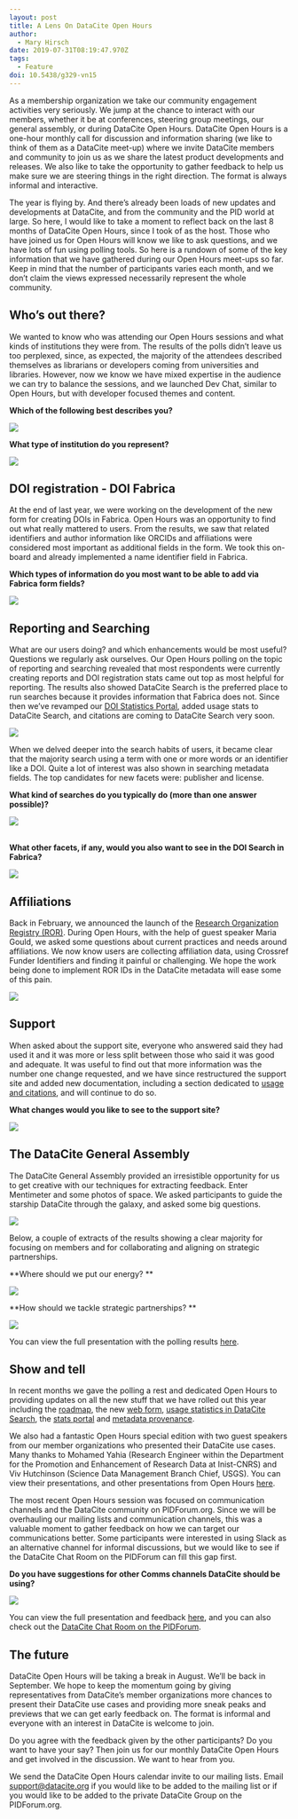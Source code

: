 ```yaml
---
layout: post
title: A Lens On DataCite Open Hours
author:
  - Mary Hirsch
date: 2019-07-31T08:19:47.970Z
tags:
  - Feature
doi: 10.5438/g329-vn15
---
```

As a membership organization we take our community engagement activities very seriously. We jump at the chance to interact with our members, whether it be at conferences, steering group meetings, our general assembly, or during DataCite Open Hours. DataCite Open Hours is a one-hour monthly call for discussion and information sharing (we like to think of them as a DataCite meet-up) where we invite DataCite members and community to join us as we share the latest product developments and releases. We also like to take the opportunity to gather feedback to help us make sure we are steering things in the right direction. The format is always informal and interactive.

The year is flying by. And there’s already been loads of new updates and developments at DataCite, and from the community and the PID world at large. So here, I would like to take a moment to reflect back on the last 8 months of DataCite Open Hours, since I took of as the host. Those who have joined us for Open Hours will know we like to ask questions, and we have lots of fun using polling tools. So here is a rundown of some of the key information that we have gathered during our Open Hours meet-ups so far. Keep in mind that the number of participants varies each month, and we don’t claim the views expressed necessarily represent the whole community. 

## Who’s out there?

We wanted to know who was attending our Open Hours sessions and what kinds of institutions they were from. The results of the polls didn’t leave us too perplexed, since, as expected, the majority of the attendees described themselves as librarians or developers coming from universities and libraries. However, now we know we have mixed expertise in the audience we can try to balance the sessions, and we launched Dev Chat, similar to Open Hours, but with developer focused themes and content.

**Which of the following best describes you?**

![](/images/uploads/screen-shot-2019-07-31-at-10.27.00.png)

**What type of institution do you represent?**

![](/images/uploads/screen-shot-2019-07-31-at-10.30.55.png)

## DOI registration - DOI Fabrica

At the end of last year, we were working on the development of the new form for creating DOIs in Fabrica. Open Hours was an opportunity to find out what really mattered to users. From the results, we saw that related identifiers and author information like ORCIDs and affiliations were considered most important as additional fields in the form. We took this on-board and already implemented a name identifier field in Fabrica. 

**Which types of information do you most want to be able to add via Fabrica form fields?**

![](/images/uploads/screen-shot-2019-07-31-at-10.36.27.png)

## Reporting and Searching

What are our users doing? and which enhancements would be most useful? Questions we regularly ask ourselves. Our Open Hours polling on the topic of reporting and searching revealed that most respondents were currently creating reports and DOI registration stats came out top as most helpful for reporting. The results also showed DataCite Search is the preferred place to run searches because it provides information that Fabrica does not. Since then we’ve revamped our [DOI Statistics Portal](https://stats.datacite.org/), added usage stats to DataCite Search, and citations are coming to DataCite Search very soon.

![](/images/uploads/screen-shot-2019-07-31-at-10.59.03.png)

When we delved deeper into the search habits of users, it became clear that the majority search using a term with one or more words or an identifier like a DOI. Quite a lot of interest was also shown in searching metadata fields. The top candidates for new facets were: publisher and license.

**What kind of searches do you typically do (more than one answer possible)?**

![](/images/uploads/screen-shot-2019-07-31-at-11.08.01.png)



\
**What other facets, if any, would you also want to see in the DOI Search in Fabrica?**

![](/images/uploads/screen-shot-2019-07-31-at-11.12.06.png)

## Affiliations

Back in February, we announced the launch of the [Research Organization Registry (ROR)](https://doi.org/10.5438/cykz-fh60). During Open Hours, with the help of guest speaker Maria Gould, we asked some questions about current practices and needs around affiliations. We now know users are collecting affiliation data, using Crossref Funder Identifiers and finding it painful or challenging. We hope the work being done to implement ROR IDs in the DataCite metadata will ease some of this pain.

![](/images/uploads/screen-shot-2019-07-31-at-11.16.12.png)

## Support

When asked about the support site, everyone who answered said they had used it and it was more or less split between those who said it was good and adequate. It was useful to find out that more information was the number one change requested, and we have since restructured the support site and added new documentation, including a section dedicated to [usage and citations](https://support.datacite.org/docs/views-and-downloads), and will continue to do so.

**What changes would you like to see to the support site?**

![](/images/uploads/screen-shot-2019-07-31-at-11.19.19.png)

## The DataCite General Assembly

The DataCite General Assembly provided an irresistible opportunity for us to get creative with our techniques for extracting feedback. Enter Mentimeter and some photos of space. We asked participants to guide the starship DataCite through the galaxy, and asked some big questions. 

![](/images/uploads/screen-shot-2019-07-30-at-13.09.20.png)

Below, a couple of extracts of the results showing a clear majority for focusing on members and for collaborating and aligning on strategic partnerships.

**Where should we put our energy? **

![](/images/uploads/screen-shot-2019-07-31-at-14.35.32.png)

**How should we tackle strategic partnerships? **

![](/images/uploads/screen-shot-2019-07-31-at-11.23.32.png)

You can view the full presentation with the polling results [here](https://datacite.org/assets/Feedback%20session_GA%2020190101.pdf).

## Show and tell

In recent months we gave the polling a rest and dedicated Open Hours to providing updates on all the new stuff that we have rolled out this year including the [roadmap](https://doi.org/10.5438/dde6-ny45), the new [web form](https://doi.org/10.5438/rzb6-g292), [usage statistics in DataCite Search](https://doi.org/10.5438/eepd-3x92), the [stats portal](https://stats.datacite.org/) and [metadata provenance](https://doi.org/10.5438/wy92-xj57).

We also had a fantastic Open Hours special edition with two guest speakers from our member organizations who presented their DataCite use cases. Many thanks to Mohamed Yahia (Research Engineer within the Department for the Promotion and Enhancement of Research Data at Inist-CNRS) and Viv Hutchinson (Science Data Management Branch Chief, USGS). You can view their presentations, and other presentations from Open Hours [here](https://support.datacite.org/docs/open-hours).

The most recent Open Hours session was focused on communication channels and the DataCite community on PIDForum.org. Since we will be overhauling our mailing lists and communication channels, this was a valuable moment to gather feedback on how we can target our communications better. Some participants were interested in using Slack as an alternative channel for informal discussions, but we would like to see if the DataCite Chat Room on the PIDForum can fill this gap first. 

**Do you have suggestions for other Comms channels DataCite should be using?**

![](/images/uploads/screen-shot-2019-07-31-at-11.42.49.png)

You can view the full presentation and feedback [here](https://datacite.org/assets/Open_Hours_July_%202019.pdf), and you can also check out the [DataCite Chat Room on the PIDForum](https://www.pidforum.org/c/datacite-chat-room). 

## The future

DataCite Open Hours will be taking a break in August. We’ll be back in September. We hope to keep the momentum going by giving representatives from DataCite’s member organizations more chances to present their DataCite use cases and  providing more sneak peaks and previews that we can get early feedback on. The format is informal and everyone with an interest in DataCite is welcome to join.

Do you agree with the feedback given by the other participants? Do you want to have your say? Then join us for our monthly DataCite Open Hours and get involved in the discussion. We want to hear from you.

We send the DataCite Open Hours calendar invite to our mailing lists. Email support@datacite.org if you would like to be added to the mailing list or if you would like to be added to the private DataCite Group on the PIDForum.org.
